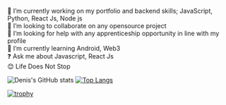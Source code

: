 :telescope: I’m currently working on my portfolio and backend skills; JavaScript, Python, React Js, Node js  
:dancers: I’m looking to collaborate on any opensource project  
:hammer: I’m looking for help with any apprenticeship opportunity in line with my profile      
:seedling: I’m currently learning  Android, Web3   
:question: Ask me about Javascript, React Js  
:blush: Life Does Not Stop  



![Denis's GitHub stats](https://github-readme-stats.vercel.app/api?username=Kipkemden&show_icons=true&theme=radical)
[![Top Langs](https://github-readme-stats.vercel.app/api/top-langs/?username=Kipkemden)](https://github.com/anuraghazra/github-readme-stats)

[![trophy](https://github-profile-trophy.vercel.app/?username=Kipkemden&theme=onedark)](https://github.com/ryo-ma/github-profile-trophy)
